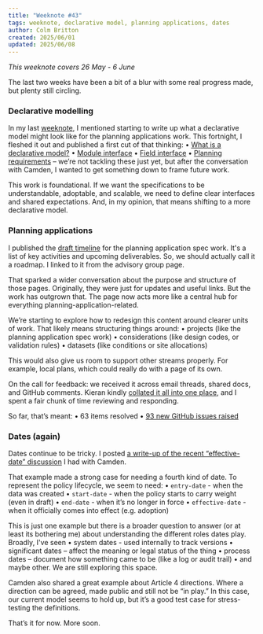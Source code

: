 ```yaml
---
title: "Weeknote #43"
tags: weeknote, declarative model, planning applications, dates
author: Colm Britton
created: 2025/06/01
updated: 2025/06/08
---
```


_This weeknote covers 26 May - 6 June_

The last two weeks have been a bit of a blur with some real progress made, but plenty still circling.

### Declarative modelling

In my last [weeknote](/notes/weeknote/weeknote-42/), I mentioned starting to write up what a declarative model might look like for the planning applications work. This fortnight, I fleshed it out and published a first cut of that thinking:
	•	[What is a declarative model?](https://github.com/digital-land/planning-application-data-specification/blob/main/docs/declarative-model.md)
	•	[Module interface](https://github.com/digital-land/planning-application-data-specification/blob/main/docs/module.md)
	•	[Field interface](https://github.com/digital-land/planning-application-data-specification/blob/main/docs/fields.md)
	•	[Planning requirements](https://github.com/digital-land/planning-application-data-specification/blob/main/docs/planning-requirements.md) – we’re not tackling these just yet, but after the conversation with Camden, I wanted to get something down to frame future work.

This work is foundational. If we want the specifications to be understandable, adoptable, and scalable, we need to define clear interfaces and shared expectations. And, in my opinion, that means shifting to a more declarative model.

### Planning applications

I published the [draft timeline](https://design.planning.data.gov.uk/advisory-group/timeline) for the planning application spec work. It's a list of key activities and upcoming deliverables. So, we should actually call it a roadmap. I linked to it from the advisory group page.

That sparked a wider conversation about the purpose and structure of those pages. Originally, they were just for updates and useful links. But the work has outgrown that. The page now acts more like a central hub for everything planning-application-related.

We’re starting to explore how to redesign this content around clearer units of work. That likely means structuring things around:
	•	projects (like the planning application spec work)
	•	considerations (like design codes, or validation rules)
	•	datasets (like conditions or site allocations)

This would also give us room to support other streams properly. For example, local plans, which could really do with a page of its own.

On the call for feedback: we received it across email threads, shared docs, and GitHub comments. Kieran kindly [collated it all into one place](https://docs.google.com/spreadsheets/d/10QprqRCo8Ss_Hpx-XkXpVHmVGewiTzWbVITEz9vXvhw/edit?usp=sharing), and I spent a fair chunk of time reviewing and responding.

So far, that’s meant:
	•	63 items resolved
	•	[93 new GitHub issues raised](https://github.com/digital-land/planning-application-data-specification/issues)

### Dates (again)

Dates continue to be tricky. I posted [a write-up of the recent “effective-date” discussion](https://github.com/digital-land/data-standards-backlog/discussions/149#discussioncomment-13351739) I had with Camden.

That example made a strong case for needing a fourth kind of date. To represent the policy lifecycle, we seem to need:
	•	`entry-date` - when the data was created
	•	`start-date` - when the policy starts to carry weight (even in draft)
	•	`end-date` - when it’s no longer in force
	•	`effective-date` - when it officially comes into effect (e.g. adoption)

This is just one example but there is a broader question to answer (or at least its bothering me) about understanding the different roles dates play. Broadly, I've seen
	•	system dates - used internally to track versions
	•	significant dates – affect the meaning or legal status of the thing
	•	process dates – document how something came to be (like a log or audit trail)
	•	and maybe other. We are still exploring this space.

Camden also shared a great example about Article 4 directions. Where a direction can be agreed, made public and still not be “in play.” In this case, our current model seems to hold up, but it’s a good test case for stress-testing the definitions.

That’s it for now. More soon.
